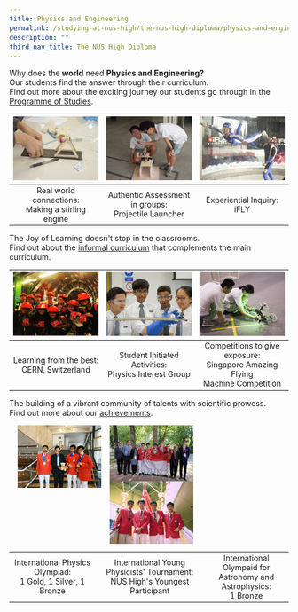 ```yaml
---
title: Physics and Engineering
permalink: /studying-at-nus-high/the-nus-high-diploma/physics-and-engineering/
description: ""
third_nav_title: The NUS High Diploma
---
```

Why does the **world** need **Physics and Engineering?**<br>
Our students find the answer through their curriculum.<br>
Find out more about the exciting journey our students go through in the <a href="/studying-at-nus-high/the-nus-high-diploma/programme-of-studies/"> Programme of Studies</a>.

<table>
	<thead>
		<tr>
			<th style="width: 33%; align: center">
				<a href="/physics-and-engineering/wonderment-in-the-classroom/">
					<img src="/images/Physics/physics1.png" style="max-width: 100%; max-height:100%" >
				</a>
			</th>
			<th style="width: 33%; align: center">
				<a href="/physics-and-engineering/wonderment-in-the-classroom/">
				<img src="/images/Physics/physics2.png" style="max-width: 100%; max-heigth: 100%" >
				</a>
			</th>
			<th style="width: 33%;align: center">
				<a href="/physics-and-engineering/wonderment-in-the-classroom/">
				<img src="/images/Physics/physics3.png" style="max-width: 100%; max-heigth: 100%">
				</a>
			</th>
		</tr>
	</thead>
	<tbody>
		<tr>
			<td style="text-align:center" > 
			Real world connections:<br>Making a stirling engine
			</td>
			<td style="text-align:center" >
			Authentic Assessment in groups:<br>Projectile Launcher
			</td>
			<td style="text-align:center">
			Experiential Inquiry:<br>iFLY
			</td>
		</tr>
	</tbody>
</table>

The Joy of Learning doesn't stop in the classrooms.<br>
Find out about the  <a href="/physics-and-engineering/beyond-the-classroom/">informal curriculum</a> that complements the main curriculum. 

<table>
	<thead>
		<tr>
			<th style="width: 33%; align: center">
				<a href="/physics-and-engineering/beyond-the-classroom/">
					<img src="/images/Physics/physics4.png" style="max-width: 100%; max-height:100%" >
				</a>
			</th>
			<th style="width: 33%; align: center">
				<a href="/physics-and-engineering/beyond-the-classroom/">
					<img src="/images/Physics/physics5.png" style="max-width: 100%; max-heigth: 100%" >
				</a>
			</th>
			<th style="width: 33%;align: center">
				<a href="/physics-and-engineering/beyond-the-classroom/">
					<img src="/images/Physics/physics6.png" style="max-width: 100%; max-heigth: 100%">
				</a>
			</th>
		</tr>
	</thead>
	<tbody>
		<tr>
			<td style="text-align:center" > 
			 Learning from the best:<br>CERN, Switzerland
			</td>
			<td style="text-align:center" >
			Student Initiated Activities:<br>Physics Interest Group
			</td>
			<td style="text-align:center">
			Competitions to give exposure:<br>Singapore Amazing Flying<br>Machine Competition
			</td>
		</tr>
	</tbody>
</table>


The building of a vibrant community of talents with scientific prowess.<br>
Find out more about our <a href="/our-dna/achievements/2022/">achievements</a>.



<p><a href="https://staging.d1bl70m167uzkq.amplifyapp.com/our-dna/achievements/2019/"><img src="/images/physicsneng7.jpg" style="width:30%;margin-right:15px;margin-left:15px;" align = "left"></a></p>
<p><a href="https://staging.d1bl70m167uzkq.amplifyapp.com/our-dna/achievements/2019/"><img src="/images/physicsneng8.jpg" style="width:30%;margin-right:15px;" align = "left"></a></p>
<p><a href="https://staging.d1bl70m167uzkq.amplifyapp.com/our-dna/achievements/2019/"><img src="/images/physicsneng9.jpg" style="width:30%;margin-right:15px;" align = "left"></a></p>

<br clear="left">

|  |  |  |
|:---:|:---:|:---:|
| International Physics Olympiad:<br>1 Gold, 1 Silver, 1 Bronze | International Young Physicists' Tournament:<br>NUS High's Youngest Participant | International Olympaid for<br>Astronomy and Astrophysics:<br>1 Bronze |